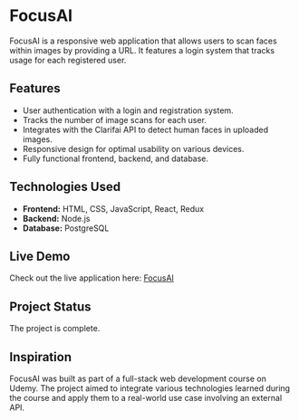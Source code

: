 # FocusAI

FocusAI is a responsive web application that allows users to scan faces within images by providing a URL. It features a login system that tracks usage for each registered user.

## Features

- User authentication with a login and registration system.
- Tracks the number of image scans for each user.
- Integrates with the Clarifai API to detect human faces in uploaded images.
- Responsive design for optimal usability on various devices.
- Fully functional frontend, backend, and database.

## Technologies Used

- **Frontend:** HTML, CSS, JavaScript, React, Redux
- **Backend:** Node.js
- **Database:** PostgreSQL

## Live Demo

Check out the live application here: [FocusAI](https://focusai-go75.onrender.com/)

## Project Status

The project is complete.

## Inspiration

FocusAI was built as part of a full-stack web development course on Udemy. The project aimed to integrate various technologies learned during the course and apply them to a real-world use case involving an external API.
